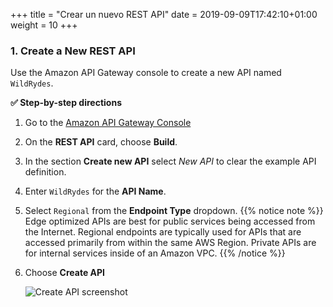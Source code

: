 +++
title = "Crear un nuevo REST API"
date = 2019-09-09T17:42:10+01:00
weight = 10
+++

### 1. Create a New REST API
Use the Amazon API Gateway console to create a new API named `WildRydes`.

**:white_check_mark: Step-by-step directions**

1. Go to the [Amazon API Gateway Console][api-gw-console]
1. On the **REST API** card, choose **Build**.
1. In the section **Create new API** select _New API_ to clear the example API definition.
1. Enter `WildRydes` for the **API Name**.
1. Select `Regional` from the **Endpoint Type** dropdown.
{{% notice note %}}
Edge optimized APIs are best for public services being accessed from the Internet. Regional endpoints are typically used for APIs that are accessed primarily from within the same AWS Region. Private APIs are for internal services inside of an Amazon VPC.
{{% /notice %}}
1. Choose **Create API**

    ![Create API screenshot](/images/create-api.png)

[api-gw-console]: https://console.aws.amazon.com/apigateway/home
